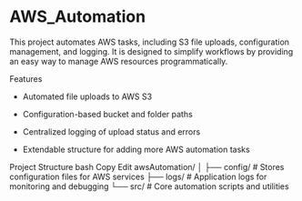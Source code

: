 # AWS_Automation
This project automates AWS tasks, including S3 file uploads, configuration management, and logging. It is designed to simplify workflows by providing an easy way to manage AWS resources programmatically.

Features
- Automated file uploads to AWS S3

- Configuration-based bucket and folder paths

- Centralized logging of upload status and errors

- Extendable structure for adding more AWS automation tasks


Project Structure
bash
Copy
Edit
awsAutomation/
│
├── config/       # Stores configuration files for AWS services
├── logs/         # Application logs for monitoring and debugging
└── src/          # Core automation scripts and utilities
